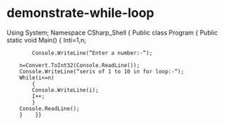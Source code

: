 # demonstrate-while-loop 
Using System;
Namespace CSharp_Shell
{
    Public class Program 
    {
        Public static void Main()
        {
			Inti=1,n;

			Console.WriteLine(“Enter a number:-“);

		n=Convert.ToInt32(Console.ReadLine());
		Console.WriteLine(“seris of 1 to 10 in for loop:-“);
		While(i<=n)
		    {
			Console.WriteLine(i);
			I++;
		    }
		Console.ReadLine();
        }    }}

